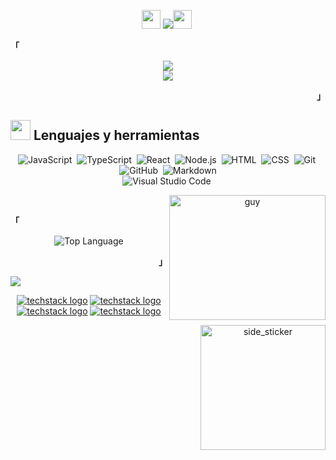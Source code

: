 <div align="center">
  
<!-- <img alt="Night Coding" width="250" src="https://raw.githubusercontent.com/AVS1508/AVS1508/master/assets/Night-Coding.gif" align="right"/> -->
  <img src="https://media.giphy.com/media/iY8CRBdQXODJSCERIr/giphy.gif" width="30px">&nbsp;<image src="https://readme-typing-svg.herokuapp.com?font=Iosevka&size=16&color=000&center=true&width=410&height=45&lines=👨‍💻+Brayan+David+Lezama+Trejo+👨‍💻"><img src="https://media.giphy.com/media/iY8CRBdQXODJSCERIr/giphy.gif" width="30px">&nbsp;
 </div>
 <p align="left"><strong><samp>「</samp></strong></p>
    <p align="center">
      <samp>
          <image src="https://readme-typing-svg.herokuapp.com?font=Iosevka&size=16&color=00ffff&center=true&width=410&height=45&lines=itsDavidev+(+Desarrollador+web+Full+Stack+)">
          <br>
      <image src="https://readme-typing-svg.herokuapp.com?font=Iosevka&size=16&color=00ffff&center=true&width=410&height=45&lines=React+-+JavaScript+-+Go+-+WebComponents.">
   </p>
<p align="right"><strong><samp>」</samp></strong></p>


## <img src = "https://media2.giphy.com/media/QssGEmpkyEOhBCb7e1/giphy.gif?cid=ecf05e47a0n3gi1bfqntqmob8g9aid1oyj2wr3ds3mg700bl&rid=giphy.gif" width=32px> Lenguajes y herramientas

<div align="center">
  
  <!--   <img align="right" height="300px" alt="guy" width="250" src="https://i.pinimg.com/originals/e4/26/70/e426702edf874b181aced1e2fa5c6cde.gif" /> -->
  ![JavaScript](https://img.shields.io/badge/-JavaScript-05122A?style=flat&logo=javascript)&nbsp;
  ![TypeScript](https://img.shields.io/badge/-typescript-05122A?style=flat&logo=typescript&logoColor=ooffff)&nbsp;
  ![React](https://img.shields.io/badge/-React-05122A?style=flat&logo=react)&nbsp;
  ![Node.js](https://img.shields.io/badge/-Node.js-05122A?style=flat&logo=node.js)&nbsp;
  ![HTML](https://img.shields.io/badge/-HTML-05122A?style=flat&logo=HTML5)&nbsp;
  ![CSS](https://img.shields.io/badge/-CSS-05122A?style=flat&logo=CSS3&logoColor=1572B6)&nbsp;
  ![Git](https://img.shields.io/badge/-Git-05122A?style=flat&logo=git)&nbsp;
  ![GitHub](https://img.shields.io/badge/-GitHub-05122A?style=flat&logo=github)&nbsp;
  ![Markdown](https://img.shields.io/badge/-Markdown-05122A?style=flat&logo=markdown)\
  ![Visual Studio Code](https://img.shields.io/badge/-Visual%20Studio%20Code-05122A?style=flat&logo=visual-studio-code&logoColor=007ACC)&nbsp;

  <img align="right" height="200px" alt="guy" width="250" src="https://i.pinimg.com/originals/e4/26/70/e426702edf874b181aced1e2fa5c6cde.gif" />
</div>
<br />

<div align="center">
<p align="left"><strong><samp>「</samp></strong></p>
            <img alt="Top Language" src="https://github-readme-stats.vercel.app/api/top-langs/?username=itsdavidev&layout=compact&hide_border=true&theme=nord"/>
            <p align="right"><strong><samp>」</samp></strong></p>
</div>


![](https://activity-graph.herokuapp.com/graph?username=itsdavidev&theme=nord)


  <div align="center" background="#fff">

[![techstack logo](https://readme-components.vercel.app/api?component=logo&logo=twitter&text=Twitter&animation=spin&fill=1DA1F2)](https://twitter.com/itsDavidev)
[![techstack logo](https://readme-components.vercel.app/api?component=logo&logo=linkedin&text=LinkIn&animation=spin&fill=162636)](https://www.linkedin.com/in/david-lezama-a81741219/)
[![techstack logo](https://readme-components.vercel.app/api?component=logo&logo=instagram&text=Intagram&animation=spin&fill=c13584)](https://www.instagram.com/itsDavidev/)
[![techstack logo](https://readme-components.vercel.app/api?component=logo&logo=github&text=github&animation=spin&fill=000000)](https://github.com/L-Davidev/itsDavidev)

  </div>
  
 <div align="center">
      <img align="right" width=200px height=200px alt="side_sticker" src="https://media.giphy.com/media/TEnXkcsHrP4YedChhA/giphy.gif" />
  </div>



